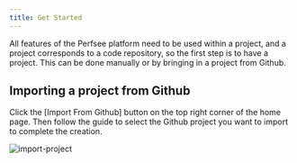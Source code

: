 ```yaml
---
title: Get Started
---
```


All features of the Perfsee platform need to be used within a project, and a project corresponds to a code repository, so the first step is to have a project. This can be done manually or by bringing in a project from Github.

## Importing a project from Github

Click the [Import From Github] button on the top right corner of the home page. Then follow the guide to select the Github project you want to import to complete the creation.

![import-project](/import-project.png)
